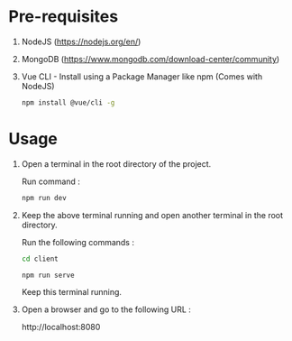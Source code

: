 # Pre-requisites

1. NodeJS (https://nodejs.org/en/)
2. MongoDB (https://www.mongodb.com/download-center/community)
3. Vue CLI - Install using a Package Manager like npm (Comes with NodeJS)

    ```bash
    npm install @vue/cli -g
    ```

# Usage

1.  Open a terminal in the root directory of the project.

    Run command :

    ```bash
    npm run dev
    ```

2.  Keep the above terminal running and open another terminal in the root directory.

    Run the following commands :

    ```bash
    cd client
    ```

    ```bash
    npm run serve
    ```

    Keep this terminal running.

3.  Open a browser and go to the following URL :

    http://localhost:8080
